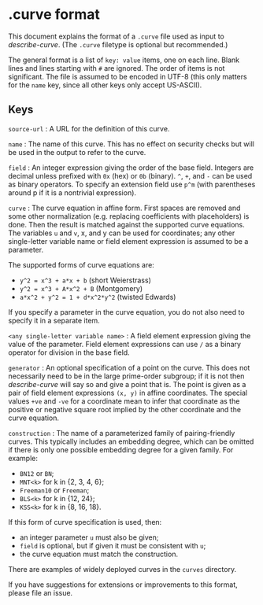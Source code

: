.curve format
=============

This document explains the format of a `.curve` file used as input to
*describe-curve*. (The `.curve` filetype is optional but recommended.)

The general format is a list of `key: value` items, one on each line.
Blank lines and lines starting with `#` are ignored. The order of items
is not significant. The file is assumed to be encoded in UTF-8 (this only
matters for the `name` key, since all other keys only accept US-ASCII).

Keys
----

`source-url`
: A URL for the definition of this curve.

`name`
: The name of this curve. This has no effect on security checks but will
  be used in the output to refer to the curve.

`field`
: An integer expression giving the order of the base field. Integers are
  decimal unless prefixed with `0x` (hex) or `0b` (binary). `^`, `+`, and
  `-` can be used as binary operators. To specify an extension field use
  `p^m` (with parentheses around p if it is a nontrivial expression).

`curve`
: The curve equation in affine form. First spaces are removed and some other
  normalization (e.g. replacing coefficients with placeholders) is done.
  Then the result is matched against the supported curve equations.
  The variables `u` and `v`, x, and y can be used for coordinates; any other
  single-letter variable name or field element expression is assumed to be a
  parameter.

  The supported forms of curve equations are:
  * `y^2 = x^3 + a*x + b` (short Weierstrass)
  * `y^2 = x^3 + A*x^2 + B` (Montgomery)
  * `a*x^2 + y^2 = 1 + d*x^2*y^2` (twisted Edwards)

  If you specify a parameter in the curve equation, you do not also need to
  specify it in a separate item.

`<any single-letter variable name>`
: A field element expression giving the value of the parameter. Field element
  expressions can use `/` as a binary operator for division in the base field.

`generator`
: An optional specification of a point on the curve. This does not necessarily
  need to be in the large prime-order subgroup; if it is not then *describe-curve*
  will say so and give a point that is. The point is given as a pair of field
  element expressions `(x, y)` in affine coordinates. The special values `+ve`
  and `-ve` for a coordinate mean to infer that coordinate as the positive or
  negative square root implied by the other coordinate and the curve equation.

`construction`
: The name of a parameterized family of pairing-friendly curves. This typically
  includes an embedding degree, which can be omitted if there is only one
  possible embedding degree for a given family. For example:
  * `BN12` or `BN`;
  * `MNT<k>` for k in {2, 3, 4, 6};
  * `Freeman10` or `Freeman`;
  * `BLS<k>` for k in {12, 24};
  * `KSS<k>` for k in {8, 16, 18}.

  If this form of curve specification is used, then:
  * an integer parameter `u` must also be given;
  * `field` is optional, but if given it must be consistent with `u`;
  * the curve equation must match the construction.

There are examples of widely deployed curves in the `curves` directory.

If you have suggestions for extensions or improvements to this format, please
file an issue.
